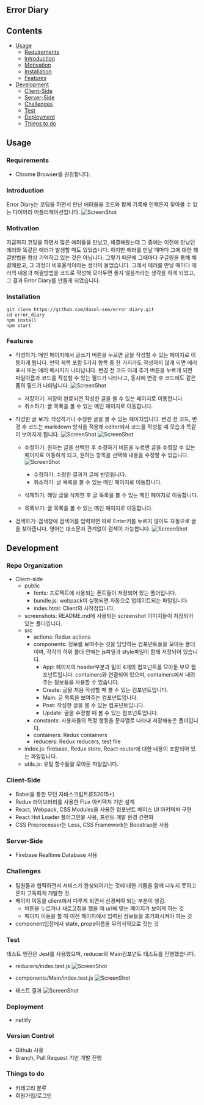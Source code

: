 ## Error Diary

## Contents

- [Usage](#usage)
  - [Requirements](#requirements)
  - [Introduction](#introduction)
  - [Motivation](#motivation)
  - [Installation](#installation)
  - [Features](#features)
- [Development](#development)
  - [Client-Side](#client-side)
  - [Server-Side](#server-side)
  - [Challenges](#challenges)
  - [Test](#test)
  - [Deployment](#deployment)
  - [Things to do](#things-to-do)

## Usage
### Requirements

- Chrome Browser를 권장합니다.

### Introduction

Error Diary는 코딩을 하면서 만난 에러들을 코드와 함께 기록해 언제든지 찾아볼 수 있는 다이어리 어플리케이션입니다.
![ScreenShot](./screenshots/error_diary_main.png)

### Motivation

지금까지 코딩을 하면서 많은 에러들을 만났고, 해결해왔는데 그 중에는 이전에 만났던 에러와 똑같은 에러가 발생할 때도 있었습니다.
하지만 에러를 만날 때마다 그에 대한 해결방법을 항상 기억하고 있는 것은 아닙니다.
그렇기 때문에 그때마다 구글링을 통해 해결해왔고, 그 과정이 비효율적이라는 생각이 들었습니다.
그래서 에러를 만날 때마다 에러의 내용과 해결방법을 코드로 작성해 모아두면 좋지 않을까라는 생각을 하게 되었고, 그 결과 Error Diary를 만들게 되었습니다.

### Installation
```
git clone https://github.com/dasol-seo/error_diary.git
cd error_diary
npm install
npm start
```

### Features

- 작성하기:
메인 페이지에서 글쓰기 버튼을 누르면 글을 작성할 수 있는 페이지로 이동하게 됩니다. 
만약 제목 포함 5가지 항목 중 한 가지라도 작성하지 않게 되면 에러 표시 또는 에러 메시지가 나타납니다.
변경 전 코드 아래 추가 버튼을 누르게 되면 파일이름과 코드를 작성할 수 있는 필드가 나타나고, 동시에 변경 후 코드에도 같은 폼의 필드가 나타납니다.
![ScreenShot](./screenshots/error_diary_create.png)

  - 저장하기: 저장이 완료되면 작성한 글을 볼 수 있는 페이지로 이동합니다. 
  - 취소하기: 글 목록을 볼 수 있는 메인 페이지로 이동합니다.

- 작성한 글 보기:
작성하거나 수정한 글을 볼 수 있는 페이지입니다.
변경 전 코드, 변경 후 코드는 markdown 방식을 적용해 editor에서 코드를 작성할 때 모습과 똑같이 보여지게 됩니다.
![ScreenShot](./screenshots/error_diary_post1.png)
![ScreenShot](./screenshots/error_diary_post2.png)

  - 수정하기:
  원하는 글을 선택한 후 수정하기 버튼을 누르면 글을 수정할 수 있는 페이지로 이동하게 되고, 원하는 항목을 선택해 내용을 수정할 수 있습니다.
  ![ScreenShot](./screenshots/error_diary_update.png)
    - 수정하기: 수정한 결과가 글에 반영됩니다.
    - 취소하기: 글 목록을 볼 수 있는 메인 페이지로 이동합니다.

  - 삭제하기: 해당 글을 삭제한 후 글 목록을 볼 수 있는 메인 페이지로 이동합니다.
  - 목록보기: 글 목록을 볼 수 있는 메인 페이지로 이동합니다.

- 검색하기:
검색창에 검색어를 입력하면 따로 Enter키를 누르지 않아도 자동으로 글을 찾아줍니다. 영어는 대소문자 관계없이 검색이 가능합니다.
![ScreenShot](./screenshots/error_diary_search.png)

## Development
### Repo Organization

- Client-side
  - public
      - fonts: 프로젝트에 사용되는 폰트들이 저장되어 있는 폴더입니다.
      - bundle.js: webpack이 실행되면 자동으로 업데이트되는 파일입니다.
      - index.html: Client의 시작점입니다.
  - screenshots: README.md에 사용되는 screenshot 이미지들이 저장되어 있는 폴더입니다.
  - src
      - actions: Redux actions
      - components: 정보를 보여주는 것을 담당하는 컴포넌트들을 모아둔 폴더이며, 각각의 하위 폴더 안에는 js파일과 style파일이 함께 저장되어 있습니다.
          - App: 페이지의 header부분과 밑의 4개의 컴포넌트를 모아둔 부모 컴포넌트입니다. containers와 연결되어 있으며, containers에서 내려주는 정보들을 사용할 수 있습니다.
          - Create: 글을 처음 작성할 때 볼 수 있는 컴포넌트입니다.
          - Main: 글 목록을 보여주는 컴포넌트입니다.
          - Post: 작성한 글을 볼 수 있는 컴포넌트입니다.
          - Update: 글을 수정할 때 볼 수 있는 컴포넌트입니다.
      - constants: 사용자들의 특정 행동을 문자열로 나타내 저장해놓은 폴더입니다.
      - containers: Redux containers
      - reducers: Redux reducers, test file
  - index.js: firebase, Redux store, React-router에 대한 내용이 포함되어 있는 파일입니다.
  - utils.js: 유틸 함수들을 모아둔 파일입니다.

### Client-Side

- Babel을 통한 모던 자바스크립트(ES2015+)
- Redux 라이브러리를 사용한 Flux 아키텍처 기반 설계
- React, Webpack, CSS Modules을 사용한 컴포넌트 베이스 UI 아키텍처 구현
- React Hot Loader 플러그인을 사용, 프런트 개발 환경 간편화
- CSS Preprocessor는 Less, CSS Framework는 Boostrap을 사용

### Server-Side

- Firebase Realtime Database 사용

### Challenges 

- 팀원들과 협력하면서 서비스가 완성되어가는 것에 대한 기쁨을 함께 나누지 못하고 혼자 고독하게 개발한 것.
- 페이지 이동을 client에서 다루게 되면서 신경써야 되는 부분이 생김.
    - 버튼을 누르거나 새로고침을 했을 때 url에 맞는 페이지가 보이게 하는 것
    - 페이지 이동을 할 때 이전 페이지에서 입력된 정보들을 초기화시켜야 하는 것
- component입장에서 state, props이름을 무의식적으로 짓는 것

### Test

테스트 엔진은 Jest를 사용했으며, reducer와 Main컴포넌트 테스트를 진행했습니다.

- reducers/index.test.js
![ScreenShot](./screenshots/reducer_test_code.png)

- components/Main/index.test.js
![ScreenShot](./screenshots/main_test_code.png)

- 테스트 결과
![ScreenShot](./screenshots/test_result.png)

### Deployment

- netlify

### Version Control

- Github 사용
- Branch, Pull Request 기반 개발 진행

### Things to do
- 카테고리 분류
- 회원가입/로그인

